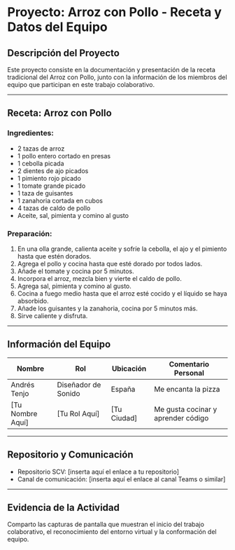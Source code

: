 # Proyecto: Arroz con Pollo - Receta y Datos del Equipo

## Descripción del Proyecto
Este proyecto consiste en la documentación y presentación de la receta tradicional del Arroz con Pollo, junto con la información de los miembros del equipo que participan en este trabajo colaborativo.

---

## Receta: Arroz con Pollo

### Ingredientes:
- 2 tazas de arroz
- 1 pollo entero cortado en presas
- 1 cebolla picada
- 2 dientes de ajo picados
- 1 pimiento rojo picado
- 1 tomate grande picado
- 1 taza de guisantes
- 1 zanahoria cortada en cubos
- 4 tazas de caldo de pollo
- Aceite, sal, pimienta y comino al gusto

### Preparación:
1. En una olla grande, calienta aceite y sofríe la cebolla, el ajo y el pimiento hasta que estén dorados.
2. Agrega el pollo y cocina hasta que esté dorado por todos lados.
3. Añade el tomate y cocina por 5 minutos.
4. Incorpora el arroz, mezcla bien y vierte el caldo de pollo.
5. Agrega sal, pimienta y comino al gusto.
6. Cocina a fuego medio hasta que el arroz esté cocido y el líquido se haya absorbido.
7. Añade los guisantes y la zanahoria, cocina por 5 minutos más.
8. Sirve caliente y disfruta.

---

## Información del Equipo

| Nombre             | Rol                 | Ubicación | Comentario Personal                |
|--------------------|---------------------|-----------|----------------------------------|
| Andrés Tenjo       | Diseñador de Sonido  | España    | Me encanta la pizza               |
| [Tu Nombre Aquí]    | [Tu Rol Aquí]        | [Tu Ciudad] | Me gusta cocinar y aprender código |

---

## Repositorio y Comunicación

- Repositorio SCV: [inserta aquí el enlace a tu repositorio]
- Canal de comunicación: [inserta aquí el enlace al canal Teams o similar]

---

## Evidencia de la Actividad

Comparto las capturas de pantalla que muestran el inicio del trabajo colaborativo, el reconocimiento del entorno virtual y la conformación del equipo.

